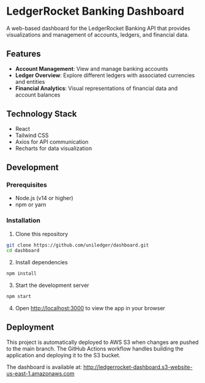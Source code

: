 # LedgerRocket Banking Dashboard

A web-based dashboard for the LedgerRocket Banking API that provides visualizations and management of accounts, ledgers, and financial data.

## Features

- **Account Management**: View and manage banking accounts
- **Ledger Overview**: Explore different ledgers with associated currencies and entities
- **Financial Analytics**: Visual representations of financial data and account balances

## Technology Stack

- React
- Tailwind CSS
- Axios for API communication
- Recharts for data visualization

## Development

### Prerequisites

- Node.js (v14 or higher)
- npm or yarn

### Installation

1. Clone this repository
```bash
git clone https://github.com/uniledger/dashboard.git
cd dashboard
```

2. Install dependencies
```bash
npm install
```

3. Start the development server
```bash
npm start
```

4. Open [http://localhost:3000](http://localhost:3000) to view the app in your browser

## Deployment

This project is automatically deployed to AWS S3 when changes are pushed to the main branch. The GitHub Actions workflow handles building the application and deploying it to the S3 bucket.

The dashboard is available at: http://ledgerrocket-dashboard.s3-website-us-east-1.amazonaws.com